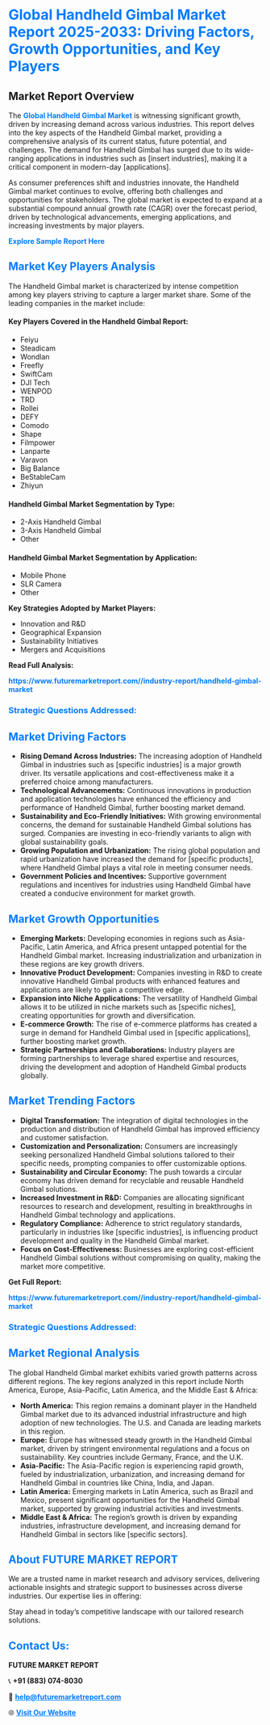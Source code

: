 <h1 style="color: #007BFF;">Global Handheld Gimbal Market Report 2025-2033: Driving Factors, Growth Opportunities, and Key Players</h1>

<section id="overview">
<h2>Market Report Overview</h2>
<p>The <a href="https://www.futuremarketreport.com//industry-report/handheld-gimbal-market" style="color: #007BFF; text-decoration: none;"><strong>Global Handheld Gimbal Market</strong></a> is witnessing significant growth, driven by increasing demand across various industries. This report delves into the key aspects of the Handheld Gimbal market, providing a comprehensive analysis of its current status, future potential, and challenges. The demand for Handheld Gimbal has surged due to its wide-ranging applications in industries such as [insert industries], making it a critical component in modern-day [applications].</p>
<p>As consumer preferences shift and industries innovate, the Handheld Gimbal market continues to evolve, offering both challenges and opportunities for stakeholders. The global market is expected to expand at a substantial compound annual growth rate (CAGR) over the forecast period, driven by technological advancements, emerging applications, and increasing investments by major players.</p>
</section>

<section id="overview">
<p><a href="https://www.futuremarketreport.com//request-sample/reportId=81556" style="color: #007BFF; text-decoration: none;"><strong>Explore Sample Report Here</strong></a></p>
</section>

<section id="key-players">
<h2 style="color: #007BFF;">Market Key Players Analysis</h2>
<p>The Handheld Gimbal market is characterized by intense competition among key players striving to capture a larger market share. Some of the leading companies in the market include:</p>
<h4>Key Players Covered in the Handheld Gimbal Report:</h4>
<ul><li>Feiyu</li><li>Steadicam</li><li>Wondlan</li><li>Freefly</li><li>SwiftCam</li><li>DJI Tech</li><li>WENPOD</li><li>TRD</li><li>Rollei</li><li>DEFY</li><li>Comodo</li><li>Shape</li><li>Filmpower</li><li>Lanparte</li><li>Varavon</li><li>Big Balance</li><li>BeStableCam</li><li>Zhiyun</li></ul>
<h4>Handheld Gimbal Market Segmentation by Type:</h4>
<ul><li>2-Axis Handheld Gimbal</li><li>3-Axis Handheld Gimbal</li><li>Other</li></ul>

<h4>Handheld Gimbal Market Segmentation by Application:</h4>
<ul><li>Mobile Phone</li><li>SLR Camera</li><li>Other</li></ul>
<p><strong>Key Strategies Adopted by Market Players:</strong></p>
<ul>
<li>Innovation and R&D</li>
<li>Geographical Expansion</li>
<li>Sustainability Initiatives</li>
<li>Mergers and Acquisitions</li>
</ul>
</section>

<section>
<p><strong>Read Full Analysis: </strong></p><a href="https://www.futuremarketreport.com//industry-report/handheld-gimbal-market" style="color: #007BFF; text-decoration: none;"><strong>https://www.futuremarketreport.com//industry-report/handheld-gimbal-market</strong></a>
<h3 style="color: #007BFF;">Strategic Questions Addressed:</h3>
</section>

<section id="driving-factors">
<h2 style="color: #007BFF;">Market Driving Factors</h2>
<ul>
<li><strong>Rising Demand Across Industries:</strong> The increasing adoption of Handheld Gimbal in industries such as [specific industries] is a major growth driver. Its versatile applications and cost-effectiveness make it a preferred choice among manufacturers.</li>
<li><strong>Technological Advancements:</strong> Continuous innovations in production and application technologies have enhanced the efficiency and performance of Handheld Gimbal, further boosting market demand.</li>
<li><strong>Sustainability and Eco-Friendly Initiatives:</strong> With growing environmental concerns, the demand for sustainable Handheld Gimbal solutions has surged. Companies are investing in eco-friendly variants to align with global sustainability goals.</li>
<li><strong>Growing Population and Urbanization:</strong> The rising global population and rapid urbanization have increased the demand for [specific products], where Handheld Gimbal plays a vital role in meeting consumer needs.</li>
<li><strong>Government Policies and Incentives:</strong> Supportive government regulations and incentives for industries using Handheld Gimbal have created a conducive environment for market growth.</li>
</ul>
</section>

<section id="growth-opportunities">
<h2 style="color: #007BFF;">Market Growth Opportunities</h2>
<ul>
<li><strong>Emerging Markets:</strong> Developing economies in regions such as Asia-Pacific, Latin America, and Africa present untapped potential for the Handheld Gimbal market. Increasing industrialization and urbanization in these regions are key growth drivers.</li>
<li><strong>Innovative Product Development:</strong> Companies investing in R&D to create innovative Handheld Gimbal products with enhanced features and applications are likely to gain a competitive edge.</li>
<li><strong>Expansion into Niche Applications:</strong> The versatility of Handheld Gimbal allows it to be utilized in niche markets such as [specific niches], creating opportunities for growth and diversification.</li>
<li><strong>E-commerce Growth:</strong> The rise of e-commerce platforms has created a surge in demand for Handheld Gimbal used in [specific applications], further boosting market growth.</li>
<li><strong>Strategic Partnerships and Collaborations:</strong> Industry players are forming partnerships to leverage shared expertise and resources, driving the development and adoption of Handheld Gimbal products globally.</li>
</ul>
</section>

<section id="trending-factors">
<h2 style="color: #007BFF;">Market Trending Factors</h2>
<ul>
<li><strong>Digital Transformation:</strong> The integration of digital technologies in the production and distribution of Handheld Gimbal has improved efficiency and customer satisfaction.</li>
<li><strong>Customization and Personalization:</strong> Consumers are increasingly seeking personalized Handheld Gimbal solutions tailored to their specific needs, prompting companies to offer customizable options.</li>
<li><strong>Sustainability and Circular Economy:</strong> The push towards a circular economy has driven demand for recyclable and reusable Handheld Gimbal solutions.</li>
<li><strong>Increased Investment in R&D:</strong> Companies are allocating significant resources to research and development, resulting in breakthroughs in Handheld Gimbal technology and applications.</li>
<li><strong>Regulatory Compliance:</strong> Adherence to strict regulatory standards, particularly in industries like [specific industries], is influencing product development and quality in the Handheld Gimbal market.</li>
<li><strong>Focus on Cost-Effectiveness:</strong> Businesses are exploring cost-efficient Handheld Gimbal solutions without compromising on quality, making the market more competitive.</li>
</ul>
</section>

<section>
<p><strong>Get Full Report: </strong></p><a href="https://www.futuremarketreport.com//industry-report/handheld-gimbal-market" style="color: #007BFF; text-decoration: none;"><strong>https://www.futuremarketreport.com//industry-report/handheld-gimbal-market</strong></a>
<h3 style="color: #007BFF;">Strategic Questions Addressed:</h3>
</section>


<section id="regional-analysis">
<h2 style="color: #007BFF;">Market Regional Analysis</h2>
<p>The global Handheld Gimbal market exhibits varied growth patterns across different regions. The key regions analyzed in this report include North America, Europe, Asia-Pacific, Latin America, and the Middle East & Africa:</p>
<ul>
<li><strong>North America:</strong> This region remains a dominant player in the Handheld Gimbal market due to its advanced industrial infrastructure and high adoption of new technologies. The U.S. and Canada are leading markets in this region.</li>
<li><strong>Europe:</strong> Europe has witnessed steady growth in the Handheld Gimbal market, driven by stringent environmental regulations and a focus on sustainability. Key countries include Germany, France, and the U.K.</li>
<li><strong>Asia-Pacific:</strong> The Asia-Pacific region is experiencing rapid growth, fueled by industrialization, urbanization, and increasing demand for Handheld Gimbal in countries like China, India, and Japan.</li>
<li><strong>Latin America:</strong> Emerging markets in Latin America, such as Brazil and Mexico, present significant opportunities for the Handheld Gimbal market, supported by growing industrial activities and investments.</li>
<li><strong>Middle East & Africa:</strong> The region’s growth is driven by expanding industries, infrastructure development, and increasing demand for Handheld Gimbal in sectors like [specific sectors].</li>
</ul>
</section>

<footer>
<h2 style="color: #007BFF;">About FUTURE MARKET REPORT</h2>
<p>We are a trusted name in market research and advisory services, delivering actionable insights and strategic support to businesses across diverse industries. Our expertise lies in offering:</p>

<p>Stay ahead in today’s competitive landscape with our tailored research solutions.</p>

<h2 style="color: #007BFF;">Contact Us:</h2>
<p><strong>FUTURE MARKET REPORT</strong></p>
<p>📞 <strong>+91 (883) 074-8030</strong></p>
<p>📧 <strong><a href="mailto:help@futuremarketreport.com" style="color: #007BFF;">help@futuremarketreport.com</a></strong></p>
<p>🌐 <strong><a href="https://www.futuremarketreport.com/" style="color: #007BFF;">Visit Our Website</a></strong></p>
</footer>